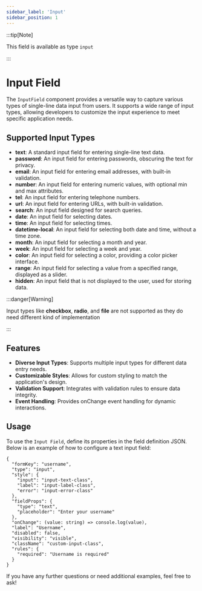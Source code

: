 ```yaml
---
sidebar_label: 'Input'
sidebar_position: 1
---
```


:::tip[Note]

This field is available as type `input`

:::

# Input Field

The `InputField` component provides a versatile way to capture various types of single-line data input from users. It supports a wide range of input types, allowing developers to customize the input experience to meet specific application needs.

## Supported Input Types

- **text**: A standard input field for entering single-line text data.
- **password**: An input field for entering passwords, obscuring the text for privacy.
- **email**: An input field for entering email addresses, with built-in validation.
- **number**: An input field for entering numeric values, with optional min and max attributes.
- **tel**: An input field for entering telephone numbers.
- **url**: An input field for entering URLs, with built-in validation.
- **search**: An input field designed for search queries.
- **date**: An input field for selecting dates.
- **time**: An input field for selecting times.
- **datetime-local**: An input field for selecting both date and time, without a time zone.
- **month**: An input field for selecting a month and year.
- **week**: An input field for selecting a week and year.
- **color**: An input field for selecting a color, providing a color picker interface.
- **range**: An input field for selecting a value from a specified range, displayed as a slider.
- **hidden**: An input field that is not displayed to the user, used for storing data.

:::danger[Warning]

Input types like **checkbox**, **radio**, and **file** are not supported as they do need different kind of implementation

:::

## Features

- **Diverse Input Types**: Supports multiple input types for different data entry needs.
- **Customizable Styles**: Allows for custom styling to match the application's design.
- **Validation Support**: Integrates with validation rules to ensure data integrity.
- **Event Handling**: Provides onChange event handling for dynamic interactions.

## Usage

To use the `Input Field`, define its properties in the field definition JSON. Below is an example of how to configure a text input field:

```tsx
{
  "formKey": "username",
  "type": "input",
  "style": {
    "input": "input-text-class",
    "label": "input-label-class",
    "error": "input-error-class"
  },
  "fieldProps": {
    "type": "text",
    "placeholder": "Enter your username"
  },
  "onChange": (value: string) => console.log(value),
  "label": "Username",
  "disabled": false,
  "visibility": "visible",
  "className": "custom-input-class",
  "rules": {
    "required": "Username is required"
  }
}
```

If you have any further questions or need additional examples, feel free to ask!

